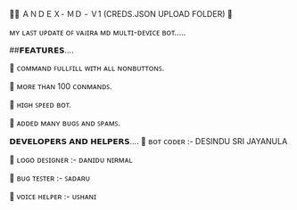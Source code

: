 👨‍💻 ＡＮＤＥＸ- ＭＤ - Ｖ1 (CREDS.JSON UPLOAD FOLDER) 🎃

ᴍʏ ʟᴀꜱᴛ ᴜᴘᴅᴀᴛᴇ ᴏꜰ ᴠᴀᴊɪʀᴀ ᴍᴅ ᴍᴜʟᴛɪ-ᴅᴇᴠɪᴄᴇ ʙᴏᴛ.....

##𝗙𝗘𝗔𝗧𝗨𝗥𝗘𝗦....

📍 ᴄᴏᴍᴍᴀɴᴅ ꜰᴜʟʟꜰɪʟʟ ᴡɪᴛʜ ᴀʟʟ ɴᴏɴʙᴜᴛᴛᴏɴꜱ.

📍 ᴍᴏʀᴇ ᴛʜᴀɴ 100 ᴄᴏɴᴍᴀɴᴅꜱ.

📍 ʜɪɢʜ ꜱᴘᴇᴇᴅ ʙᴏᴛ.

📍 ᴀᴅᴅᴇᴅ ᴍᴀɴʏ ʙᴜɢꜱ ᴀɴᴅ ꜱᴘᴀᴍꜱ.

𝗗𝗘𝗩𝗘𝗟𝗢𝗣𝗘𝗥𝗦 𝗔𝗡𝗗 𝗛𝗘𝗟𝗣𝗘𝗥𝗦....
🔖 ʙᴏᴛ ᴄᴏᴅᴇʀ :- DESINDU SRI JAYANULA

🔖 ʟᴏɢᴏ ᴅᴇꜱɪɢɴᴇʀ :- ᴅᴀɴɪᴅᴜ ɴɪʀᴍᴀʟ

🔖 ʙᴜɢ ᴛᴇꜱᴛᴇʀ :- ꜱᴀᴅᴀʀᴜ

🔖 ᴠᴏɪᴄᴇ ʜᴇʟᴘᴇʀ :- ᴜꜱʜᴀɴɪ

